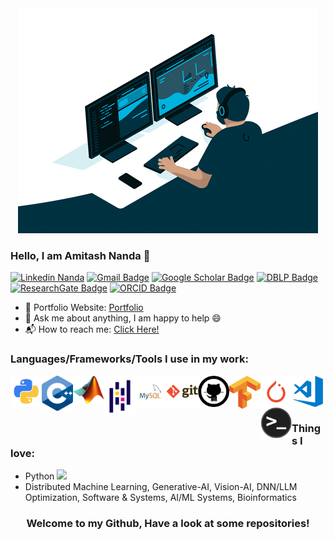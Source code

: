 
<div align="center">
  <img src="https://raw.githubusercontent.com/amitashnanda/amitashnanda/main/giphy_n.gif" alt="GIF" style="max-width: 100%; height: auto;">
</div>








### Hello, I am Amitash Nanda 👋
[![Linkedin Nanda](https://img.shields.io/badge/-amitashnanda-blue?style=flat-square&logo=Linkedin&logoColor=white&link=https://www.linkedin.com/in/amitash01/)](https://www.linkedin.com/in/amitash01/)
[![Gmail Badge](https://img.shields.io/badge/-ananda@ucsd.edu-c14438?style=flat-square&logo=Gmail&logoColor=white&link=mailto:ananda@ucsd.edu)](mailto:ananda@ucsd.edu) 
[![Google Scholar Badge](https://img.shields.io/badge/Google%20Scholar-4285F4?style=flat-square&logo=google-scholar&logoColor=white&link=https://scholar.google.com/citations?user=9wCusGMAAAAJ&hl=en)](https://scholar.google.com/citations?user=9wCusGMAAAAJ&hl=en)
[![DBLP Badge](https://img.shields.io/badge/DBLP-004080?style=flat-square&logo=dblp&logoColor=white&link=https://dblp.org/pid/242/0251.html)](https://dblp.org/pid/242/0251.html)
[![ResearchGate Badge](https://img.shields.io/badge/ResearchGate-00CCBB?style=flat-square&logo=ResearchGate&logoColor=white&link=https://www.researchgate.net/profile/Amitash-Nanda)](https://www.researchgate.net/profile/Amitash-Nanda)
[![ORCID Badge](https://img.shields.io/badge/ORCID-A6CE39?style=flat-square&logo=orcid&logoColor=white&link=https://orcid.org/my-orcid?orcid=0000-0002-9792-2110)](https://orcid.org/my-orcid?orcid=0000-0002-9792-2110)

<!--[![Gmail Badge](https://img.shields.io/badge/-amitashnanda01@gmail.com-c14438?style=flat-square&logo=Gmail&logoColor=white&link=mailto:amitashnanda01@gmail.com)](mailto:amitashnanda01@gmail.com)-->


- 🎯 Portfolio Website: [Portfolio](https://amitashnanda.github.io/)
- 💬 Ask me about anything, I am happy to help :smile:
- 📬 How to reach me: [Click Here!][linkedin]

### Languages/Frameworks/Tools I use in my work: 
<img align="left" alt="HTML5" width="50px" 
src="https://raw.githubusercontent.com/amitashnanda/amitashnanda/main/python-logo-1.png" />


<img align="left" alt="HTML5" width="50px" 
src="https://raw.githubusercontent.com/amitashnanda/amitashnanda/main/cpp_logo.png" />
<img align="left" alt="HTML5" width="50px" 
src="https://github.com/amitashnanda/amitashnanda/blob/2ef7be0777c7c8ac457be48ec9f3730048472ab0/Matlab_Logo.png" />

<img align="left" alt="HTML5" width="50px" 
src="https://raw.githubusercontent.com/amitashnanda/amitashnanda/main/Pandas_mark.svg" />
<img align="left" alt="HTML5" width="50px" 
src="https://raw.githubusercontent.com/amitashnanda/amitashnanda/main/mysql.png" />
<img align="left" alt="HTML5" width="50px" 
src="https://raw.githubusercontent.com/amitashnanda/amitashnanda/main/git.png" />
<img align="left" alt="HTML5" width="50px" 
src="https://raw.githubusercontent.com/amitashnanda/amitashnanda/main/github.png" />
<img align="left" alt="HTML5" width="50px" 
src="https://raw.githubusercontent.com/amitashnanda/amitashnanda/main/tensorflow-logo-1.png" />
<img align="left" alt="HTML5" width="50px" 
src="https://raw.githubusercontent.com/amitashnanda/amitashnanda/main/pytorch-logo.png" />
<img align="left" alt="HTML5" width="50px" 
src="https://raw.githubusercontent.com/amitashnanda/amitashnanda/main/visual-studio-code.png" />

<img align="left" alt="HTML5" width="50px" 
src="https://raw.githubusercontent.com/amitashnanda/amitashnanda/main/terminal.png" />


<br>
<br>
<br>


### Things I love:
- Python <img src="https://media.giphy.com/media/WUlplcMpOCEmTGBtBW/giphy.gif" width="30"> 
- Distributed Machine Learning, Generative-AI, Vision-AI, DNN/LLM Optimization, Software & Systems, AI/ML Systems, Bioinformatics

<div align="center">
<h3 align="center">Welcome to my Github, Have a look at some repositories!</h3>

[linkedin]: https://www.linkedin.com/in/amitash01/

